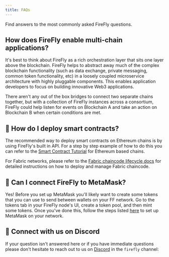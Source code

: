 ```yaml
---
title: FAQs
---
```


Find answers to the most commonly asked FireFly questions.

## How does FireFly enable multi-chain applications?

It's best to think about FireFly as a rich orchestration layer that sits one layer above the blockchain. FireFly helps to abstract away much of the complex blockchain functionality (such as data exchange, private messaging, common token functionality, etc) in a loosely coupled microservice architecture with highly pluggable components. This enables application developers to focus on building innovative Web3 applications.

There aren't any out of the box bridges to connect two separate chains together, but with a collection of FireFly instances across a consortium, FireFly could help listen for events on Blockchain A and take an action on Blockchain B when certain conditions are met.

## 📜 How do I deploy smart contracts?

The recommended way to deploy smart contracts on Ethereum chains is by using FireFly's built in API. For a step by step example of how to do this you can refer to the [Smart Contract Tutorial](../tutorials/custom_contracts/ethereum.md#contract-deployment) for Ethereum based chains.

For Fabric networks, please refer to the [Fabric chaincode lifecycle docs](https://hyperledger-fabric.readthedocs.io/en/latest/chaincode_lifecycle.html) for detailed instructions on how to deploy and manage Fabric chaincode.

## 🦊 Can I connect FireFly to MetaMask?

Yes! Before you set up MetaMask you'll likely want to create some tokens that you can use to send between wallets on your FF network. Go to the tokens tab in your FireFly node's UI, create a token pool, and then mint some tokens. Once you've done this, follow the steps listed [here](https://hyperledger.github.io/firefly/latest/tutorials/tokens/erc721/#use-metamask) to set up MetaMask on your network.

## 🚀 Connect with us on Discord

If your question isn't answered here or if you have immediate questions please don't hesitate to reach out to us on [Discord](https://discord.gg/hyperledger) in the `firefly` channel:
